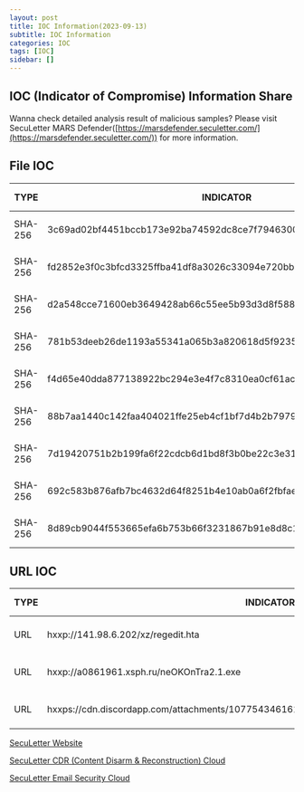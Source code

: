 ```yaml
---
layout: post
title: IOC Information(2023-09-13)
subtitle: IOC Information
categories: IOC
tags: [IOC]
sidebar: []
---
```


## **IOC (Indicator of Compromise) Information Share**

Wanna check detailed analysis result of malicious samples? Please visit SecuLetter MARS Defender([https://marsdefender.seculetter.com/](https://marsdefender.seculetter.com/)) for more information.

## File IOC

| TYPE | INDICATOR | Analysis Report |
| --- | --- | --- |
| SHA-256 | 3c69ad02bf4451bccb173e92ba74592dc8ce7f7946300bccff6e4b7f339e426f | [MARS DEFENDER REPORT](https://marsdefender.seculetter.com/?hash=3c69ad02bf4451bccb173e92ba74592dc8ce7f7946300bccff6e4b7f339e426f) |
| SHA-256 | fd2852e3f0c3bfcd3325ffba41df8a3026c33094e720bb49cf5b916650319b9b | [MARS DEFENDER REPORT](https://marsdefender.seculetter.com/?hash=fd2852e3f0c3bfcd3325ffba41df8a3026c33094e720bb49cf5b916650319b9b) |
| SHA-256 | d2a548cce71600eb3649428ab66c55ee5b93d3d8f58826ff88a4cad9a64e3b9e | [MARS DEFENDER REPORT](https://marsdefender.seculetter.com/?hash=d2a548cce71600eb3649428ab66c55ee5b93d3d8f58826ff88a4cad9a64e3b9e) |
| SHA-256 | 781b53deeb26de1193a55341a065b3a820618d5f92356a8d20f4bcf047da3658 | [MARS DEFENDER REPORT](https://marsdefender.seculetter.com/?hash=781b53deeb26de1193a55341a065b3a820618d5f92356a8d20f4bcf047da3658) |
| SHA-256 | f4d65e40dda877138922bc294e3e4f7c8310ea0cf61ac148d663e7848223b5b7 | [MARS DEFENDER REPORT](https://marsdefender.seculetter.com/?hash=f4d65e40dda877138922bc294e3e4f7c8310ea0cf61ac148d663e7848223b5b7) |
| SHA-256 | 88b7aa1440c142faa404021ffe25eb4cf1bf7d4b2b7979c7ffdc98014961aadf | [MARS DEFENDER REPORT](https://marsdefender.seculetter.com/?hash=88b7aa1440c142faa404021ffe25eb4cf1bf7d4b2b7979c7ffdc98014961aadf) |
| SHA-256 | 7d19420751b2b199fa6f22cdcb6d1bd8f3b0be22c3e31b2fbf27036c2d2d4ae7 | [MARS DEFENDER REPORT](https://marsdefender.seculetter.com/?hash=7d19420751b2b199fa6f22cdcb6d1bd8f3b0be22c3e31b2fbf27036c2d2d4ae7) |
| SHA-256 | 692c583b876afb7bc4632d64f8251b4e10ab0a6f2fbfaec34ff584fba5bce221 | [MARS DEFENDER REPORT](https://marsdefender.seculetter.com/?hash=692c583b876afb7bc4632d64f8251b4e10ab0a6f2fbfaec34ff584fba5bce221) |
| SHA-256 | 8d89cb9044f553665efa6b753b66f3231867b91e8d8c1cc519770e7bee0af1c4 | [MARS DEFENDER REPORT](https://marsdefender.seculetter.com/?hash=8d89cb9044f553665efa6b753b66f3231867b91e8d8c1cc519770e7bee0af1c4) |


## URL IOC

| TYPE | INDICATOR | Analysis Report |
| --- | --- | --- |
| URL | hxxp://141.98.6.202/xz/regedit.hta | [MARS DEFENDER REPORT](https://marsdefender.seculetter.com/?hash=781b53deeb26de1193a55341a065b3a820618d5f92356a8d20f4bcf047da3658) |
| URL | hxxp://a0861961.xsph.ru/neOKOnTra2.1.exe | [MARS DEFENDER REPORT](https://marsdefender.seculetter.com/?hash=f4d65e40dda877138922bc294e3e4f7c8310ea0cf61ac148d663e7848223b5b7) |
| URL | hxxps://cdn.discordapp.com/attachments/1077543461617676409/1150743707176402974/jahy.exe | [MARS DEFENDER REPORT](https://marsdefender.seculetter.com/?hash=8d89cb9044f553665efa6b753b66f3231867b91e8d8c1cc519770e7bee0af1c4) |


[SecuLetter Website](https://global.seculetter.com/)

[SecuLetter CDR (Content Disarm & Reconstruction) Cloud](https://aws.amazon.com/marketplace/pp/prodview-rojjj6xvqijfk)

[SecuLetter Email Security Cloud](https://aws.amazon.com/marketplace/pp/prodview-ndwijdxk7iobk)

